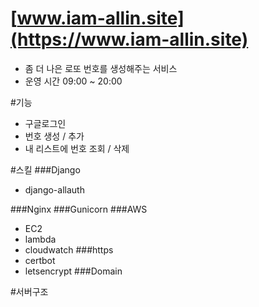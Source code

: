 # [www.iam-allin.site](https://www.iam-allin.site)
- 좀 더 나은 로또 번호를 생성해주는 서비스  
- 운영 시간 09:00 ~ 20:00 

#기능
- 구글로그인
- 번호 생성 / 추가
- 내 리스트에 번호 조회 / 삭제

#스킬
###Django
- django-allauth

###Nginx
###Gunicorn
###AWS
- EC2
- lambda
- cloudwatch
###https
- certbot
- letsencrypt
###Domain

#서버구조
